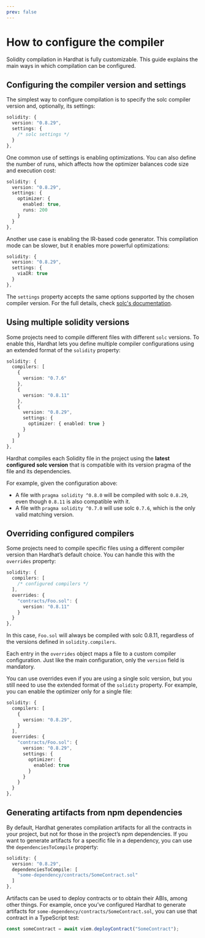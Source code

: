 ```yaml
---
prev: false
---
```


# How to configure the compiler

Solidity compilation in Hardhat is fully customizable. This guide explains the main ways in which compilation can be configured.

## Configuring the compiler version and settings

The simplest way to configure compilation is to specify the solc compiler version and, optionally, its settings:

```typescript
solidity: {
  version: "0.8.29",
  settings: {
    /* solc settings */
  }
},
```

One common use of settings is enabling optimizations. You can also define the number of runs, which affects how the optimizer balances code size and execution cost:

```typescript
solidity: {
  version: "0.8.29",
  settings: {
    optimizer: {
      enabled: true,
      runs: 200
    }
  }
},
```

Another use case is enabling the IR-based code generator. This compilation mode can be slower, but it enables more powerful optimizations:

```typescript
solidity: {
  version: "0.8.29",
  settings: {
    viaIR: true
  }
},
```

The `settings` property accepts the same options supported by the chosen compiler version. For the full details, check [solc's documentation](https://docs.soliditylang.org/en/latest/).

## Using multiple solidity versions

Some projects need to compile different files with different `solc` versions. To enable this, Hardhat lets you define multiple compiler configurations using an extended format of the `solidity` property:

```typescript
solidity: {
  compilers: [
    {
      version: "0.7.6"
    },
    {
      version: "0.8.11"
    },
    {
      version: "0.8.29",
      settings: {
        optimizer: { enabled: true }
      }
    }
  ]
},
```

Hardhat compiles each Solidity file in the project using the **latest configured solc version** that is compatible with its version pragma of the file and its dependencies.

For example, given the configuration above:

- A file with `pragma solidity ^0.8.0` will be compiled with solc `0.8.29`, even though `0.8.11` is also compatible with it.
- A file with `pragma solidity ^0.7.0` will use solc `0.7.6`, which is the only valid matching version.

## Overriding configured compilers

Some projects need to compile specific files using a different compiler version than Hardhat’s default choice. You can handle this with the `overrides` property:

```typescript
solidity: {
  compilers: [
    /* configured compilers */
  ],
  overrides: {
    "contracts/Foo.sol": {
      version: "0.8.11"
    }
  }
},
```

In this case, `Foo.sol` will always be compiled with solc 0.8.11, regardless of the versions defined in `solidity.compilers`.

Each entry in the `overrides` object maps a file to a custom compiler configuration. Just like the main configuration, only the `version` field is mandatory.

You can use overrides even if you are using a single solc version, but you still need to use the extended format of the `solidity` property. For example, you can enable the optimizer only for a single file:

```typescript
solidity: {
  compilers: [
    {
      version: "0.8.29",
    }
  ],
  overrides: {
    "contracts/Foo.sol": {
      version: "0.8.29",
      settings: {
        optimizer: {
          enabled: true
        }
      }
    }
  }
},
```

<!--
## Using remappings

TODO—blocked until dependency resolution is finalized.
-->

## Generating artifacts from npm dependencies

By default, Hardhat generates compilation artifacts for all the contracts in your project, but not for those in the project’s npm dependencies. If you want to generate artifacts for a specific file in a dependency, you can use the `dependenciesToCompile` property:

```typescript
solidity: {
  version: "0.8.29",
  dependenciesToCompile: [
    "some-dependency/contracts/SomeContract.sol"
  ]
},
```

Artifacts can be used to deploy contracts or to obtain their ABIs, among other things. For example, once you’ve configured Hardhat to generate artifacts for `some-dependency/contracts/SomeContract.sol`, you can use that contract in a TypeScript test:

```typescript
const someContract = await viem.deployContract("SomeContract");
```
